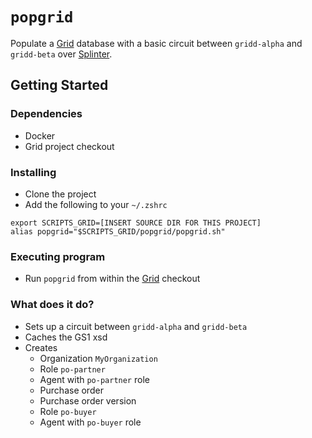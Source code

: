 # `popgrid`

Populate a [Grid](https://github.com/hyperledger/grid) database with a basic circuit between `gridd-alpha` and `gridd-beta` over [Splinter](https://www.splinter.dev/).

## Getting Started

### Dependencies

* Docker
* Grid project checkout

### Installing

* Clone the project
* Add the following to your `~/.zshrc`
```
export SCRIPTS_GRID=[INSERT SOURCE DIR FOR THIS PROJECT]
alias popgrid="$SCRIPTS_GRID/popgrid/popgrid.sh"
```

### Executing program

* Run `popgrid` from within the [Grid](https://github.com/hyperledger/grid) checkout

### What does it do?

* Sets up a circuit between `gridd-alpha` and `gridd-beta`
* Caches the GS1 xsd
* Creates
  * Organization `MyOrganization`
  * Role `po-partner`
  * Agent with `po-partner` role
  * Purchase order
  * Purchase order version
  * Role `po-buyer`
  * Agent with `po-buyer` role
